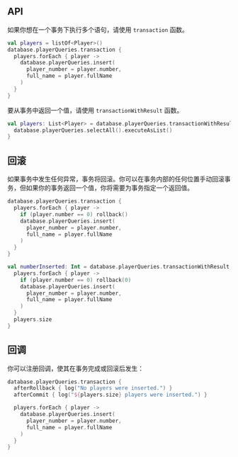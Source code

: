 ## API

如果你想在一个事务下执行多个语句，请使用 `transaction` 函数。

```kotlin
val players = listOf<Player>()
database.playerQueries.transaction {
  players.forEach { player ->
    database.playerQueries.insert(
      player_number = player.number,
      full_name = player.fullName
    )
  }
}
```

要从事务中返回一个值，请使用 `transactionWithResult` 函数。

```kotlin
val players: List<Player> = database.playerQueries.transactionWithResult {
  database.playerQueries.selectAll().executeAsList()
}
```

## 回滚

如果事务中发生任何异常，事务将回滚。你可以在事务内部的任何位置手动回滚事务，但如果你的事务返回一个值，你将需要为事务指定一个返回值。

```kotlin
database.playerQueries.transaction {
  players.forEach { player ->
    if (player.number == 0) rollback()
    database.playerQueries.insert(
      player_number = player.number,
      full_name = player.fullName
    )
  }
}
```

```kotlin
val numberInserted: Int = database.playerQueries.transactionWithResult {
  players.forEach { player ->
    if (player.number == 0) rollback(0)
    database.playerQueries.insert(
      player_number = player.number,
      full_name = player.fullName
    )
  }
  players.size
}
```

## 回调

你可以注册回调，使其在事务完成或回滚后发生：

```kotlin
database.playerQueries.transaction {
  afterRollback { log("No players were inserted.") }
  afterCommit { log("${players.size} players were inserted.") }

  players.forEach { player ->
    database.playerQueries.insert(
      player_number = player.number,
      full_name = player.fullName
    )
  }
}